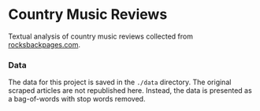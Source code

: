 # Country Music Reviews
Textual analysis of country music reviews collected from [rocksbackpages.com](https://www.rocksbackpages.com/).

### Data
The data for this project is saved in the `./data` directory. The original scraped articles are not republished here. Instead, the data is presented as a bag-of-words with stop words removed.
